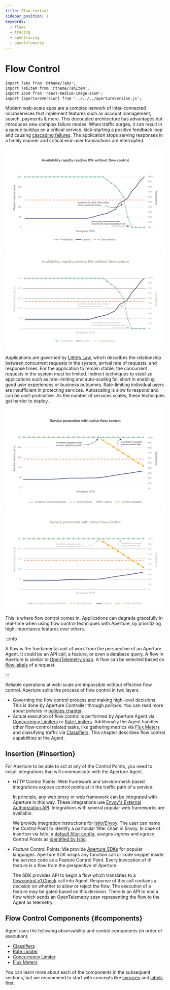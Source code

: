 ```yaml
---
title: Flow Control
sidebar_position: 1
keywords:
  - flows
  - tracing
  - opentracing
  - opentelemetry
---
```


# Flow Control

```mdx-code-block
import Tabs from '@theme/Tabs';
import TabItem from '@theme/TabItem';
import Zoom from 'react-medium-image-zoom';
import {apertureVersion} from '../../../apertureVersion.js';
```

Modern web-scale apps are a complex network of inter-connected microservices
that implement features such as account management, search, payments & more.
This decoupled architecture has advantages but introduces new complex failure
modes. When traffic surges, it can result in a queue buildup on a critical
service, kick-starting a positive feedback loop and causing
[cascading failures](https://sre.google/sre-book/addressing-cascading-failures/).
The application stops serving responses in a timely manner and critical end-user
transactions are interrupted.

![Absence of flow control](assets/img/no-flow-control.png#gh-light-mode-only)
![Absence of flow control](assets/img/no-flow-control-dark.png#gh-dark-mode-only)

Applications are governed by
[Little’s Law](https://en.wikipedia.org/wiki/Little%27s_law), which describes
the relationship between concurrent requests in the system, arrival rate of
requests, and response times. For the application to remain stable, the
concurrent requests in the system must be limited. Indirect techniques to
stabilize applications such as rate-limiting and auto-scaling fall short in
enabling good user experiences or business outcomes. Rate-limiting individual
users are insufficient in protecting services. Autoscaling is slow to respond
and can be cost-prohibitive. As the number of services scales, these techniques
get harder to deploy.

![Reliability with flow control](assets/img/active-flow-control.png#gh-light-mode-only)
![Reliability with flow control](assets/img/active-flow-control-dark.png#gh-dark-mode-only)

This is where flow control comes in. Applications can degrade gracefully in
real-time when using flow control techniques with Aperture, by prioritizing
high-importance features over others.

:::info

A flow is the fundamental unit of work from the perspective of an Aperture
Agent. It could be an API call, a feature, or even a database query. A flow in
Aperture is similar to [OpenTelemetry span][span]. A flow can be selected based
on [flow labels][flow-label] of a request.

:::

Reliable operations at web-scale are impossible without effective flow control.
Aperture splits the process of flow control in two layers:

- Governing the flow control process and making high-level decisions. This is
  done by Aperture Controller through _policies_. You can read more about
  policies in [policies chapter][policies].
- Actual execution of flow control is performed by Aperture Agent via
  [Concurrency Limiters][cl] or [Rate Limiters][rate-limiter]. Additionally the
  Agent handles other flow-control related tasks, like gathering metrics via
  [Flux Meters][flux-meter] and classifying traffic via
  [Classifiers][classifier]. This chapter describes flow control capabilities at
  the Agent.

## Insertion {#insertion}

For Aperture to be able to act at any of the Control Points, you need to install
integrations that will communicate with the Aperture Agent.

- _HTTP_ Control Points: Web framework and service-mesh based integrations
  expose control points at in the traffic path of a service.

  In principle, any web proxy or web framework can be integrated with Aperture
  in this way. These integrations use [Envoy's External Authorization
  API][ext-authz]. Integrations with several popular web frameworks are
  available.

  We provide integration instructions for [Istio/Envoy][istio]. The user can
  name the Control Point to identify a particular filter chain in Envoy. In case
  of insertion via Istio, a
  [default filter config](/get-started/integrations/flow-control/envoy/istio.md#envoy-filter),
  assigns _ingress_ and _egress_ Control Points as [identified by
  Istio][istio-patch-context].

- _Feature_ Control Points: We provide
  [Aperture SDKs](/get-started/integrations/flow-control/sdk/sdk.md) for popular
  languages. Aperture SDK wraps any function call or code snippet inside the
  service code as a Feature Control Point. Every invocation of th feature is a
  flow from the perspective of Aperture.

  The SDK provides API to begin a flow which translates to a
  [flowcontrol.v1.Check][flowcontrol-proto] call into Agent. Response of this
  call contains a decision on whether to allow or reject the flow. The execution
  of a feature may be gated based on this decision. There is an API to end a
  flow which sends an OpenTelemetry span representing the flow to the Agent as
  telemetry.

## Flow Control Components {#components}

Agent uses the following observability and control components (in order of
execution):

- [Classifiers][classifier]
- [Rate Limiter][rate-limiter]
- [Concurrency Limiter][cl]
- [Flux Meters][flux-meter]

You can learn more about each of the components in the subsequent sections, but
we recommend to start with concepts like [services][service] and
[labels][flow-label] first.

[policies]: /concepts/policy/policy.md
[cl]: ./components/concurrency-limiter.md
[rate-limiter]: components/rate-limiter.md
[flux-meter]: /concepts/integrations/flow-control/flux-meter.md
[classifier]: /concepts/integrations/flow-control/flow-classifier.md
[span]: https://opentelemetry.io/docs/reference/specification/trace/api/#span
[istio]: /get-started/integrations/flow-control/envoy/istio.md
[ext-authz]:
  https://www.envoyproxy.io/docs/envoy/latest/api-v3/service/auth/v3/external_auth.proto#authorization-service-proto
[aperture-go]: https://github.com/FluxNinja/aperture-go
[service]: /concepts/integrations/flow-control/service.md
[flow-label]: /concepts/integrations/flow-control/flow-label.md
[flowcontrol-proto]:
  https://buf.build/fluxninja/aperture/docs/main:aperture.flowcontrol.check.v1
[istio-patch-context]:
  https://istio.io/latest/docs/reference/config/networking/envoy-filter/#EnvoyFilter-PatchContext
